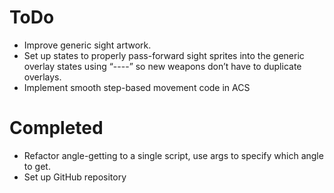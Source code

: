 # ToDo

* Improve generic sight artwork.
* Set up states to properly pass-forward sight sprites into the generic overlay states using “----” so new weapons don’t have to duplicate overlays.
* Implement smooth step-based movement code in ACS

# Completed

* Refactor angle-getting to a single script, use args to specify which angle to get. 
* Set up GitHub repository
